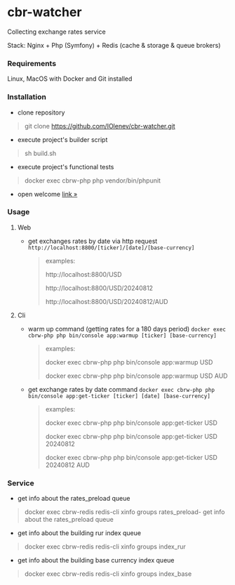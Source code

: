 # cbr-watcher
Collecting exchange rates service

Stack: Nginx + Php (Symfony) + Redis (cache & storage & queue brokers) 

### Requirements
Linux, MacOS with Docker and Git installed

### Installation
- clone repository
> git clone https://github.com/IOlenev/cbr-watcher.git
- execute project's builder script
> sh build.sh
- execute project's functional tests
> docker exec cbrw-php php vendor/bin/phpunit
- open welcome [link &raquo;](http://localhost:8800) 

### Usage
1. Web
   - get exchanges rates by date via http request `http://localhost:8800/[ticker]/[date]/[base-currency]`
     > examples:
     > 
     > http://localhost:8800/USD
     > 
     > http://localhost:8800/USD/20240812
     > 
     > http://localhost:8800/USD/20240812/AUD

2. Cli
   - warm up command (getting rates for a 180 days period) `docker exec cbrw-php php bin/console app:warmup [ticker] [base-currency]`
      > examples:
      > 
      > docker exec cbrw-php php bin/console app:warmup USD
      > 
      > docker exec cbrw-php php bin/console app:warmup USD AUD
   - get exchange rates by date command `docker exec cbrw-php php bin/console app:get-ticker [ticker] [date] [base-currency]`
     > examples:
     > 
     > docker exec cbrw-php php bin/console app:get-ticker USD
     > 
     > docker exec cbrw-php php bin/console app:get-ticker USD 20240812
     > 
     > docker exec cbrw-php php bin/console app:get-ticker USD 20240812 AUD

### Service
- get info about the rates_preload queue
> docker exec cbrw-redis redis-cli xinfo groups rates_preload- get info about the rates_preload queue
- get info about the building rur index queue
> docker exec cbrw-redis redis-cli xinfo groups index_rur
- get info about the building base currency index queue
> docker exec cbrw-redis redis-cli xinfo groups index_base

